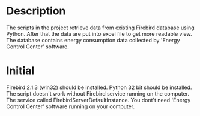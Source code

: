 # Description
The scripts in the project retrieve data from existing Firebird database
using Python. 
After that the data are put into excel file to get more readable view.
The database contains energy consumption data collected by 'Energy Control Center' software.
# Initial
Firebird 2.1.3 (win32) should be installed.
Python 32 bit should be installed.
The script doesn't work without Firebird service running on the computer.
The service called FirebirdServerDefaultInstance.
You dont't need 'Energy Control Center' software running on your computer.
